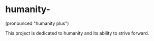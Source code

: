 # humanity-
(pronounced "humanity plus") 

This project is dedicated to humanity and its ability to strive forward.
